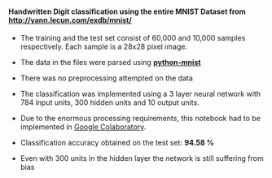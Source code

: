 #### Handwritten Digit classification using the entire MNIST Dataset from http://yann.lecun.com/exdb/mnist/  
* The training and the test set consist of 60,000 and 10,000 samples respectively. Each sample is a 28x28 pixel image.  

* The data in the files were parsed using [**python-mnist**](https://github.com/sorki/python-mnist)  
* There was no preprocessing attempted on the data   
* The classification was implemented using a 3 layer neural network with 784 input units, 300 hidden units and 10 output units.  
* Due to the enormous processing requirements, this notebook had to be implemented in [Google Colaboratory](https://colab.research.google.com).  
* Classification accuracy obtained on the test set: **94.58 %**
* Even with 300 units in the hidden layer the network is still suffering from bias
